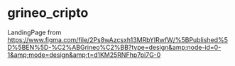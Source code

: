 # grineo_cripto
LandingPage from https://www.figma.com/file/2Ps8wAzcsxh13MRbYIRwfW/%5BPublished%5D%5BEN%5D-%C2%ABGrineo%C2%BB?type=design&amp;node-id=0-1&amp;mode=design&amp;t=d1KM25RNFhp7pi7G-0
